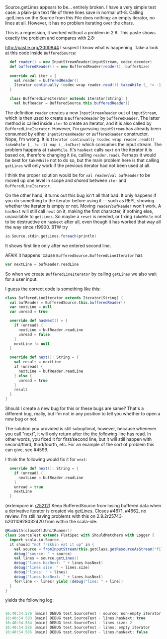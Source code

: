 Source.getLines appears to be... entirely broken. I have a very simple test case: a plain-jain text file of three lines save in normal utf-8. Calling .getLines on the Source from this File does nothing: an empty iterator, no lines at all. However, it has no problem iterating over the chars. 

This is a regression, it worked without a problem in 2.8. This paste shows exactly the problem and compares with 2.8: 

http://pastie.org/2000844
I suspect I know what is happening. Take a look at this code inside `BufferedSource`:

```scala
  def reader() = new InputStreamReader(inputStream, codec.decoder)
  def bufferedReader() = new BufferedReader(reader(), bufferSize)
  
  override val iter = {
    val reader = bufferedReader()    
    Iterator continually (codec wrap reader.read()) takeWhile (_ != -1) map (_.toChar)
  }

  class BufferedLineIterator extends Iterator[String] {
    val bufReader = BufferedSource.this.bufferedReader()
```

The definition `reader` creates a new `InputStreamReader` out of `inputStream`, which is then used to create a `BufferedReader` by `bufferedReader`. The latter method is called inside `iter` to create an iterator, and it is also called by `BufferedLineIterator`. However, I'm guessing `inputStream` has already been consumed by either `InputStreamReader` or `BufferedReader` constructor.
Nope, I'm wrong. It is `Iterator continually (codec wrap reader.read()) takeWhile (_ != -1) map (_.toChar)` which consumes the input stream.
The problem happens at `takeWhile`. It's `hasNext` calls `next` on the iterator it is based on, therefore changing it (ie, calling `reader.read`). Perhaps it would be best for `takeWhile` not to do so, but the main problem here is that calling `getLines` will only work if the previous iterator had not been used at all.

I think the proper solution would be for `val reader`/`val bufReader` to be moved up one level in scope and *shared* between `iter` and `BufferedLineIterator`.

On the other hand, it turns out this bug isn't all that bad. It only happens if you do something to the iterator before using it -- such as REPL showing whether the iterator is empty or not.
Moving `reader`/`bufReader` won't work. A `hasNext` will still call `next` on it, making the first character, if nothing else, unavailable to `getLines`. So maybe a `reset` is needed, or fixing `takeWhile` not to be destructive on `hasNext` after all, even though it has worked that way all the way since r19900.
BTW try
```scala
io.Source.stdin.getLines.foreach(println)
```
It shows first line only after we entered second line.

AFAIK it happens 'cause `BufferedSource.BufferedLineIterator` has
```scala
var nextLine = bufReader.readLine
```
So when we create `BufferedLineIterator` by calling `getLines` we also wait for a user input.

I guess the correct code is something like this:
```scala
class BufferedLineIterator extends Iterator[String] {
  val bufReader = BufferedSource.this.bufferedReader()
  var nextLine = null
  var unread = true

  override def hasNext() = {
    if (unread) {
      nextLine = bufReader.readLine
      unread = false
    }
    nextLine != null
  }

  override def next(): String = {
    val result = nextLine
    if (unread) {
      nextLine = bufReader.readLine
    } else {
      unread = true
    }
    result
  }
}
```

Should I create a new bug for this or these bugs are same?
That's a different bug, really, but I'm not in any position to tell you whether to open a new bug or not.

The solution you provided is still suboptimal, however, because whenever you call "next", it will only return after the the *following* line has read. In other words, you fixed it for first/second line, but it will still happen with second/third, third/fourth, etc. For an example of the sort of problem this can give, see #4599.

I think the following would fix it for `next`:

```scala
  override def next(): String = {
    if (unread) {
      nextLine = bufReader.readLine
    }
    unread = true
    nextLine
  }
```
(extempore in [r25212](https://codereview.scala-lang.org/fisheye/changelog/scala-svn?cs=25212)) Keep BufferedSource from losing buffered data when a derivative iterator
is created via getLines.  Closes #4671, #4662, no review.
I'm still having problems with this on 2.9.2r25743-b20110928032420 from within the scala-ide:

```scala
@RunWith(classOf[JUnitRunner])
class SourceTest extends FlatSpec with ShouldMatchers with Logger {
  import scala.io.Source._
  it should "not frikkin eat it up" in {
    val source = fromInputStream(this.getClass.getResourceAsStream("fileWithTwoLines"))(Codec.UTF8)
    debug("source: " + source)
    val lines = source.getLines()
    debug("lines.hasNext: " + lines.hasNext)
    debug("lines size: " + lines.size)
    debug("lines: " + lines)
    debug("lines.hasNext: " + lines.hasNext)
    for(line <- lines) yield (debug("line: " + line))
  }
}
```

yields the following log:

```scala

16:40:54.576 [main] DEBUG test.SourceTest - source: non-empty iterator
16:40:54.583 [main] DEBUG test.SourceTest - lines.hasNext: true
16:40:54.584 [main] DEBUG test.SourceTest - lines size: 2
16:40:54.585 [main] DEBUG test.SourceTest - lines: empty iterator
16:40:54.585 [main] DEBUG test.SourceTest - lines.hasNext: false

```
